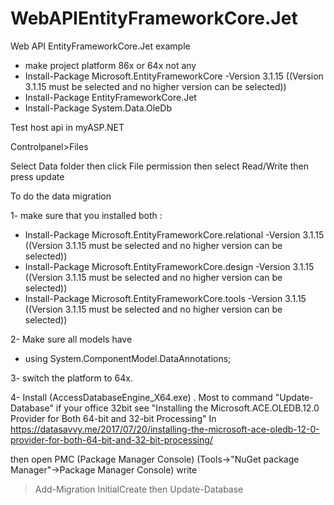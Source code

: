 # WebAPIEntityFrameworkCore.Jet
Web API EntityFrameworkCore.Jet example
- make project platform 86x or 64x not any
- Install-Package Microsoft.EntityFrameworkCore -Version 3.1.15 ((Version 3.1.15 must be selected and no higher version can be selected))
- Install-Package EntityFrameworkCore.Jet 
- Install-Package System.Data.OleDb 


Test host api in  myASP.NET

Controlpanel>Files

Select Data folder then click File permission then select Read/Write then press update

To do the data migration

1- make sure that you installed both :
  - Install-Package Microsoft.EntityFrameworkCore.relational -Version 3.1.15 ((Version 3.1.15 must be selected and no higher version can be selected))
  - Install-Package Microsoft.EntityFrameworkCore.design -Version 3.1.15 ((Version 3.1.15 must be selected and no higher version can be selected))
  - Install-Package Microsoft.EntityFrameworkCore.tools -Version 3.1.15 ((Version 3.1.15 must be selected and no higher version can be selected))

2- Make sure all models have 
  - using System.ComponentModel.DataAnnotations;

3- switch the platform to 64x.

4- Install (AccessDatabaseEngine_X64.exe) . Most to command "Update-Database"
  if your office 32bit see "Installing the Microsoft.ACE.OLEDB.12.0 Provider for Both 64-bit and 32-bit Processing"
  In https://datasavvy.me/2017/07/20/installing-the-microsoft-ace-oledb-12-0-provider-for-both-64-bit-and-32-bit-processing/


then open PMC (Package Manager Console) (Tools->"NuGet package Manager"->Package Manager Console)
write 
>Add-Migration InitialCreate
then 
>Update-Database
